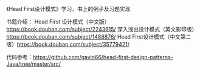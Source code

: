 《Head First设计模式》学习，书上的例子及习题实现

书籍介绍：
Head First 设计模式（中文版）https://book.douban.com/subject/2243615/
深入浅出设计模式（英文影印版）https://book.douban.com/subject/1488876/
Head First设计模式（中文第二版）https://book.douban.com/subject/35779421/

代码参考：https://github.com/gavin66/head-first-design-patterns-Java/tree/master/src/
